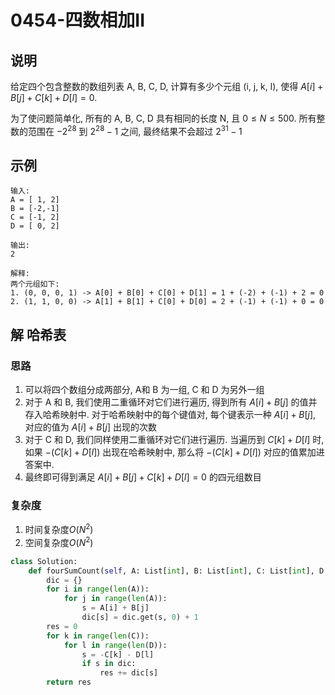# 0454-四数相加II

## 说明
给定四个包含整数的数组列表 A, B, C, D, 计算有多少个元组 (i, j, k, l), 使得 $A[i] + B[j] + C[k] + D[l] = 0$. 

为了使问题简单化, 所有的 A, B, C, D 具有相同的长度 N, 且 $0 ≤ N ≤ 500$. 所有整数的范围在 $-2^{28}$ 到 $2^{28} - 1$ 之间, 最终结果不会超过 $2^{31} - 1$

## 示例
```
输入:
A = [ 1, 2]
B = [-2,-1]
C = [-1, 2]
D = [ 0, 2]

输出:
2

解释:
两个元组如下:
1. (0, 0, 0, 1) -> A[0] + B[0] + C[0] + D[1] = 1 + (-2) + (-1) + 2 = 0
2. (1, 1, 0, 0) -> A[1] + B[1] + C[0] + D[0] = 2 + (-1) + (-1) + 0 = 0
```

## 解 哈希表

### 思路
1. 可以将四个数组分成两部分, A和 B 为一组, C 和 D 为另外一组
2. 对于 A 和 B, 我们使用二重循环对它们进行遍历, 得到所有 $A[i]+B[j]$ 的值并存入哈希映射中. 对于哈希映射中的每个键值对, 每个键表示一种 $A[i]+B[j]$, 对应的值为 $A[i]+B[j]$ 出现的次数
3. 对于 C 和 D, 我们同样使用二重循环对它们进行遍历. 当遍历到 $C[k]+D[l]$ 时, 如果 $−(C[k]+D[l])$ 出现在哈希映射中, 那么将 $−(C[k]+D[l])$ 对应的值累加进答案中. 
4. 最终即可得到满足 $A[i]+B[j]+C[k]+D[l]=0$ 的四元组数目

### 复杂度
1. 时间复杂度$O(N^2)$
2. 空间复杂度$O(N^2)$

```python
class Solution:
    def fourSumCount(self, A: List[int], B: List[int], C: List[int], D: List[int]) -> int:
        dic = {}
        for i in range(len(A)):
            for j in range(len(A)):
                s = A[i] + B[j]
                dic[s] = dic.get(s, 0) + 1
        res = 0
        for k in range(len(C)):
            for l in range(len(D)):
                s = -C[k] - D[l]
                if s in dic:
                    res += dic[s]
        return res
```